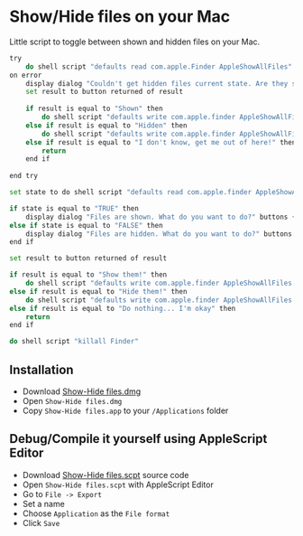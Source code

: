 # Show/Hide files on your Mac

Little script to toggle between shown and hidden files on your Mac.

```bash
try
	do shell script "defaults read com.apple.Finder AppleShowAllFiles"
on error
	display dialog "Couldn't get hidden files current state. Are they shown or hidden?" buttons {"Shown", "Hidden", "I don't know, get me out of here!"} with title "Warning - Show/Hide files" with icon caution
	set result to button returned of result
	
	if result is equal to "Shown" then
		do shell script "defaults write com.apple.finder AppleShowAllFiles TRUE"
	else if result is equal to "Hidden" then
		do shell script "defaults write com.apple.finder AppleShowAllFiles FALSE"
	else if result is equal to "I don't know, get me out of here!" then
		return
	end if
	
end try

set state to do shell script "defaults read com.apple.finder AppleShowAllFiles"

if state is equal to "TRUE" then
	display dialog "Files are shown. What do you want to do?" buttons {"Hide them!", "Do nothing... I'm okay"} default button "Hide them!" with title "Show/Hide files" with icon note
else if state is equal to "FALSE" then
	display dialog "Files are hidden. What do you want to do?" buttons {"Show them!", "Do nothing... I'm okay"} default button "Show them!" with title "Show/Hide files" with icon note
end if

set result to button returned of result

if result is equal to "Show them!" then
	do shell script "defaults write com.apple.finder AppleShowAllFiles TRUE"
else if result is equal to "Hide them!" then
	do shell script "defaults write com.apple.finder AppleShowAllFiles FALSE"
else if result is equal to "Do nothing... I'm okay" then
	return
end if

do shell script "killall Finder"
```

## Installation

* Download [Show-Hide files.dmg](https://github.com/hiulit/show-hide-files-script-mac/blob/master/Show-Hide%20files.dmg?raw=true)
* Open `Show-Hide files.dmg`
* Copy `Show-Hide files.app` to your `/Applications` folder

## Debug/Compile it yourself using AppleScript Editor

* Download [Show-Hide files.scpt](https://github.com/hiulit/show-hide-files-script-mac/blob/master/Show-Hide%20files.scpt?raw=true) source code
* Open `Show-Hide files.scpt` with AppleScript Editor
* Go to `File -> Export`
* Set a name
* Choose `Application` as the `File format`
* Click `Save`
